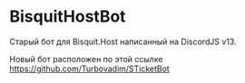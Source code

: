 # BisquitHostBot

Старый бот для Bisquit.Host написанный на DiscordJS v13.

Новый бот расположен по этой ссылке
https://github.com/Turbovadim/STicketBot
